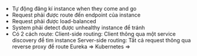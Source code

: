 - Tự động đăng kí instance when they come and go
- Request phải được route đến endpoint của instance
- Request phải được load-balanced
- System phải detect được unhealthy instance để tránh 
- Có 2 cách route: 
	 Client-side routing: Client thông qua một service discovery để tìm instance
	 Server-side routing: Tất cả request thông qua reverse proxy để route
Eureka => Kubernetes => 


